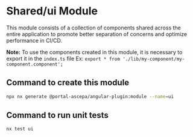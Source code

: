 # Shared/ui Module

This module consists of a collection of components shared across the entire application to promote better separation of concerns and optimize performance in CI/CD.

**Note:** To use the components created in this module, it is necessary to export it in the `index.ts` file
Ex: `export * from './lib/my-component/my-component.component';`

## Command to create this module

```bash
npx nx generate @portal-ascepa/angular-plugin:module --name=ui
```

## Command to run unit tests

```bash
nx test ui
```
